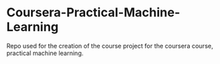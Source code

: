 # Coursera-Practical-Machine-Learning
Repo used for the creation of the course project for the coursera course, practical machine learning.
